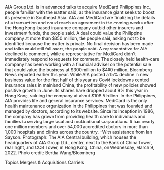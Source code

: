 AIA Group Ltd. is in advanced talks to acquire MediCard Philippines Inc., people familiar with the matter said, as the insurance giant seeks to boost its presence in Southeast Asia.
AIA and MediCard are finalizing the details of a transaction and could reach an agreement in the coming weeks after the Hong Kong-based insurance company outbid other insurers and investment funds, the people said. A deal could value the Philippine company at more than $350 million, the people said, asking not to be identified because the matter is private.
No final decision has been made and talks could still fall apart, the people said. A representative for AIA declined to comment, while a representative for MediCard didn’t immediately respond to requests for comment.
The closely held health-care company has been working with a financial adviser on the potential sale that could value the business at $300 million to $400 million, Bloomberg News reported earlier this year.
While AIA posted a 15% decline in new business value for the first half of this year as Covid lockdowns dented insurance sales in mainland China, the profitability of new policies showed positive growth in June. Its shares have dropped about 9% this year in Hong Kong, valuing the company at about $108.5 billion. In the Philippines, AIA provides life and general insurance services.
MediCard is the only health maintenance organization in the Philippines that was founded and managed by doctors, according to its website. Since its inception in 1986, the company has grown from providing health care to individuals and families to serving large local and multinational corporations. It has nearly one million members and over 54,000 accredited doctors in more than 1,000 hospitals and clinics across the country.
–With assistance from Ian Sayson.
Photograph: The AIA Central building, which houses the headquarters of AIA Group Ltd., center, next to the Bank of China Tower, rear right, and CCB Tower, in Hong Kong, China, on Wednesday, March 9, 2022. Photo credit: Bertha Wang/Bloomberg

Topics
Mergers & Acquisitions
Carriers
